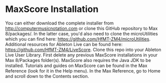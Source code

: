 # MaxScore Installation

You can either download the complete installer from http://computermusicnotation.com or clone this GitHub repository to Max 8/packages/. In the latter case, you'd also need to clone the microUtilities which you can find here: https://github.com/HfMT-ZM4/microUtilities. Additional resources for Ableton Live can be found here: https://github.com/HfMT-ZM4/LiveScore. Clone this repo into your Ableton Live User Library. First delete any previous MaxScore installations in your Max 8/Packages folder(s). MaxScore also requires the Java JDK to be installed.
Tutorials and guides on MaxScore can be found in the Max Reference (look for it in the Help menu). In the Max Reference, go to Home and scroll down to the Contents section.  

